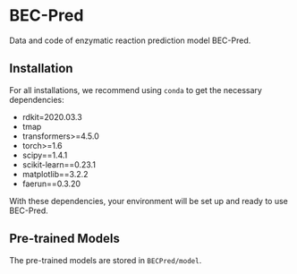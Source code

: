 # BEC-Pred
Data and code of enzymatic reaction prediction model BEC-Pred.

## Installation
For all installations, we recommend using `conda` to get the necessary dependencies:

- rdkit=2020.03.3
- tmap
- transformers>=4.5.0
- torch>=1.6
- scipy==1.4.1
- scikit-learn==0.23.1
- matplotlib==3.2.2
- faerun==0.3.20

With these dependencies, your environment will be set up and ready to use BEC-Pred.

## Pre-trained Models

The pre-trained models are stored in `BECPred/model`.
